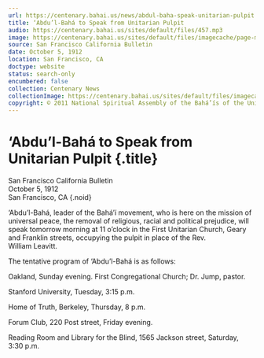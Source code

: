 ```yaml
---
url: https://centenary.bahai.us/news/abdul-baha-speak-unitarian-pulpit
title: ‘Abdu’l-Bahá to Speak from Unitarian Pulpit
audio: https://centenary.bahai.us/sites/default/files/457.mp3
image: https://centenary.bahai.us/sites/default/files/imagecache/page-main-image/images/press_clippings/10-05-1912%20SFO%20Bulletin%20Abdul%20Baha%20to%20Speak%20From%20Unitarian%20Pulpit.png
source: San Francisco California Bulletin
date: October 5, 1912
location: San Francisco, CA
doctype: website
status: search-only
encumbered: false
collection: Centenary News
collectionImage: https://centenary.bahai.us/sites/default/files/imagecache/theme-image/main_image/abdulbaha-overview-small_0.jpg
copyright: © 2011 National Spiritual Assembly of the Bahá’ís of the United States
---
```



# ‘Abdu’l-Bahá to Speak from Unitarian Pulpit {.title}

San Francisco California Bulletin  
October 5, 1912  
San Francisco, CA
{.noid}  



‘Abdu’l-Bahá, leader of the Bahá’í movement, who is here on the mission of universal peace, the removal of religious, racial and political prejudice, will speak tomorrow morning at 11 o’clock in the First Unitarian Church, Geary and Franklin streets, occupying the pulpit in place of the Rev. William Leavitt.

The tentative program of ‘Abdu’l-Bahá is as follows:

Oakland, Sunday evening. First Congregational Church; Dr. Jump, pastor.

Stanford University, Tuesday, 3:15 p.m.

Home of Truth, Berkeley, Thursday, 8 p.m.

Forum Club, 220 Post street, Friday evening.

Reading Room and Library for the Blind, 1565 Jackson street, Saturday, 3:30 p.m.
